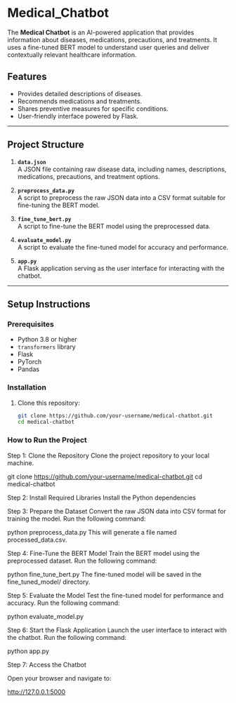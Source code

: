 # Medical_Chatbot

The **Medical Chatbot** is an AI-powered application that provides information about diseases, medications, precautions, and treatments. It uses a fine-tuned BERT model to understand user queries and deliver contextually relevant healthcare information.

## Features

- Provides detailed descriptions of diseases.
- Recommends medications and treatments.
- Shares preventive measures for specific conditions.
- User-friendly interface powered by Flask.

---

## Project Structure

1. **`data.json`**  
   A JSON file containing raw disease data, including names, descriptions, medications, precautions, and treatment options.

2. **`preprocess_data.py`**  
   A script to preprocess the raw JSON data into a CSV format suitable for fine-tuning the BERT model.

3. **`fine_tune_bert.py`**  
   A script to fine-tune the BERT model using the preprocessed data.

4. **`evaluate_model.py`**  
   A script to evaluate the fine-tuned model for accuracy and performance.

5. **`app.py`**  
   A Flask application serving as the user interface for interacting with the chatbot.

---

## Setup Instructions

### Prerequisites

- Python 3.8 or higher
- `transformers` library
- Flask
- PyTorch
- Pandas

### Installation

1. Clone this repository:
   ```bash
   git clone https://github.com/your-username/medical-chatbot.git
   cd medical-chatbot
   
### How to Run the Project
Step 1: Clone the Repository
Clone the project repository to your local machine.

git clone https://github.com/your-username/medical-chatbot.git
cd medical-chatbot

Step 2: Install Required Libraries
Install the Python dependencies 


Step 3: Prepare the Dataset
Convert the raw JSON data into CSV format for training the model. Run the following command:

python preprocess_data.py
This will generate a file named processed_data.csv.

Step 4: Fine-Tune the BERT Model
Train the BERT model using the preprocessed dataset. Run the following command:

python fine_tune_bert.py
The fine-tuned model will be saved in the fine_tuned_model/ directory.

Step 5: Evaluate the Model
Test the fine-tuned model for performance and accuracy. Run the following command:

python evaluate_model.py

Step 6: Start the Flask Application
Launch the user interface to interact with the chatbot. Run the following command:

python app.py

Step 7: Access the Chatbot

Open your browser and navigate to:

http://127.0.0.1:5000
